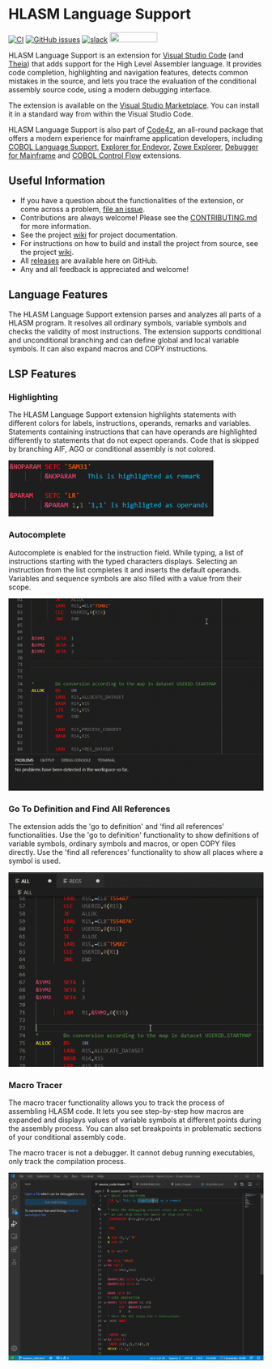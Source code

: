 # HLASM Language Support
[![CI](https://github.com/eclipse/che-che4z-lsp-for-hlasm/workflows/CI/badge.svg?branch=development)](https://github.com/eclipse/che-che4z-lsp-for-hlasm/actions?query=workflow%3ACI)
[![GitHub issues](https://img.shields.io/github/issues-raw/eclipse/che-che4z-lsp-for-hlasm)](https://github.com/eclipse/che-che4z-lsp-for-hlasm/issues)
[![slack](https://img.shields.io/badge/chat-on%20Slack-blue)](https://communityinviter.com/apps/che4z/code4z)
<a href="https://sonarcloud.io/dashboard?id=eclipse_che-che4z-lsp-for-hlasm">
<img src="https://sonarcloud.io/images/project_badges/sonarcloud-black.svg" width="94" height="20" href="" />
</a>

HLASM Language Support is an extension for [Visual Studio Code](https://code.visualstudio.com/) (and [Theia](https://theia-ide.org/)) that adds support for the High Level Assembler language. It provides code completion, highlighting and navigation features, detects common mistakes in the source, and lets you trace the evaluation of the conditional assembly source code, using a modern debugging interface.

The extension is available on the [Visual Studio Marketplace](https://marketplace.visualstudio.com/items?itemName=broadcomMFD.hlasm-language-support). You can install it in a standard way from within the Visual Studio Code.

HLASM Language Support is also part of [Code4z](https://marketplace.visualstudio.com/items?itemName=broadcomMFD.code4z-extension-pack), an all-round package that offers a modern experience for mainframe application developers, including [COBOL Language Support](https://marketplace.visualstudio.com/items?itemName=broadcomMFD.cobol-language-support), [Explorer for Endevor](https://marketplace.visualstudio.com/items?itemName=broadcomMFD.explorer-for-endevor), [Zowe Explorer](https://marketplace.visualstudio.com/items?itemName=Zowe.vscode-extension-for-zowe), [Debugger for Mainframe](https://marketplace.visualstudio.com/items?itemName=broadcomMFD.debugger-for-mainframe) and [COBOL Control Flow](https://marketplace.visualstudio.com/items?itemName=broadcomMFD.ccf) extensions.


## Useful Information
- If you have a question about the functionalities of the extension, or come across a problem, [file an issue](https://github.com/eclipse/che-che4z-lsp-for-hlasm/issues).
- Contributions are always welcome! Please see the [CONTRIBUTING.md](CONTRIBUTING.md) for more information.
- See the project [wiki](https://github.com/eclipse/che-che4z-lsp-for-hlasm/wiki/) for project documentation. 
- For instructions on how to build and install the project from source, see the project [wiki](https://github.com/eclipse/che-che4z-lsp-for-hlasm/wiki/Build-instructions).
- All [releases](https://github.com/eclipse/che-che4z-lsp-for-hlasm/releases) are available here on GitHub.
- Any and all feedback is appreciated and welcome!


## Language Features

The HLASM Language Support extension parses and analyzes all parts of a HLASM program. It resolves all ordinary symbols, variable symbols and checks the validity of most instructions. The extension supports conditional and unconditional branching and can define global and local variable symbols. It can also expand macros and COPY instructions.

## LSP Features
### Highlighting
The HLASM Language Support extension highlights statements with different colors for labels, instructions, operands, remarks and variables. Statements containing instructions that can have operands are highlighted differently to statements that do not expect operands. Code that is skipped by branching AIF, AGO or conditional assembly is not colored.

![](clients/vscode-hlasmplugin/readme_res/highligting.png)

### Autocomplete
Autocomplete is enabled for the instruction field. While typing, a list of instructions starting with the typed characters displays. Selecting an instruction from the list completes it and inserts the default operands. Variables and sequence symbols are also filled with a value from their scope.

![](clients/vscode-hlasmplugin/readme_res/autocomplete.gif)


### Go To Definition and Find All References
The extension adds the 'go to definition' and 'find all references' functionalities. Use the 'go to definition' functionality to show definitions of variable symbols, ordinary symbols and macros, or open COPY files directly. Use the 'find all references' functionality to show all places where a symbol is used.

![](clients/vscode-hlasmplugin/readme_res/go_to_def.gif)

### Macro Tracer

The macro tracer functionality allows you to track the process of assembling HLASM code. It lets you see step-by-step how macros are expanded and displays values of variable symbols at different points during the assembly process. You can also set breakpoints in problematic sections of your conditional assembly code. 

The macro tracer is not a debugger. It cannot debug running executables, only track the compilation process.

![](clients/vscode-hlasmplugin/readme_res/tracer.gif)
